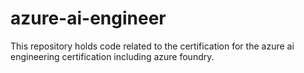# azure-ai-engineer
This repository holds code related to the certification for the azure ai engineering certification including azure foundry. 
